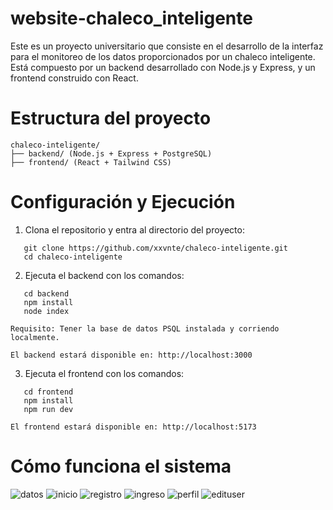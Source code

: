 # website-chaleco_inteligente

Este es un proyecto universitario que consiste en el desarrollo de la interfaz para el monitoreo de los datos proporcionados por un chaleco inteligente. Está compuesto por un backend desarrollado con Node.js y Express, y un frontend construido con React.

# Estructura del proyecto

```
chaleco-inteligente/  
├── backend/ (Node.js + Express + PostgreSQL)  
├── frontend/ (React + Tailwind CSS)
```
# Configuración y Ejecución

1. Clona el repositorio y entra al directorio del proyecto:

```shell
   git clone https://github.com/xxvnte/chaleco-inteligente.git
   cd chaleco-inteligente
```

2. Ejecuta el backend con los comandos:

```shell
   cd backend
   npm install
   node index
```
    Requisito: Tener la base de datos PSQL instalada y corriendo localmente.

	El backend estará disponible en: http://localhost:3000

3. Ejecuta el frontend con los comandos:

```shell
   cd frontend
   npm install
   npm run dev
```

	El frontend estará disponible en: http://localhost:5173

# Cómo funciona el sistema

![datos](https://github.com/user-attachments/assets/e52efa6f-1296-4c54-a448-e7b7dfe5578c)
![inicio](https://github.com/user-attachments/assets/d76e0e49-be2f-4171-9c92-a19f30fecf27)
![registro](https://github.com/user-attachments/assets/86477d7e-50a9-4024-b0a0-9f4da5071286)
![ingreso](https://github.com/user-attachments/assets/09690201-69e9-47d5-8d6e-63cd2952c4ed)
![perfil](https://github.com/user-attachments/assets/5083360d-4d33-4c45-84b2-238f4f490904)
![edituser](https://github.com/user-attachments/assets/1c34f6cb-ec2d-4083-88de-0e67f8772d70)
